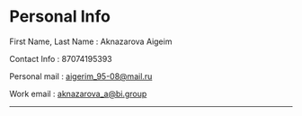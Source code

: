 # Personal Info
First Name, Last Name : Aknazarova Aigeim

Contact Info : 87074195393

Personal mail : aigerim_95-08@mail.ru

Work email : aknazarova_a@bi.group

*******************


